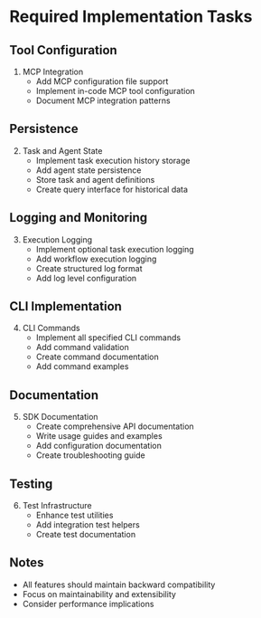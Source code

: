 # Required Implementation Tasks

## Tool Configuration
1. MCP Integration
   - Add MCP configuration file support
   - Implement in-code MCP tool configuration
   - Document MCP integration patterns

## Persistence
2. Task and Agent State
   - Implement task execution history storage
   - Add agent state persistence
   - Store task and agent definitions
   - Create query interface for historical data

## Logging and Monitoring
3. Execution Logging
   - Implement optional task execution logging
   - Add workflow execution logging
   - Create structured log format
   - Add log level configuration

## CLI Implementation
4. CLI Commands
   - Implement all specified CLI commands
   - Add command validation
   - Create command documentation
   - Add command examples

## Documentation
5. SDK Documentation
   - Create comprehensive API documentation
   - Write usage guides and examples
   - Add configuration documentation
   - Create troubleshooting guide

## Testing
6. Test Infrastructure
   - Enhance test utilities
   - Add integration test helpers
   - Create test documentation

## Notes
- All features should maintain backward compatibility
- Focus on maintainability and extensibility
- Consider performance implications
